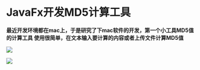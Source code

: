# JavaFx开发MD5计算工具

**最近开发环境都在mac上，于是研究了下mac软件的开发，第一个小工具MD5值的计算工具
使用很简单，在文本输入要计算的内容或者上传文件计算MD5值**

  ![](https://attach.52pojie.cn/forum/201806/22/125229s4ja4omd1ohbhdov.png)
  
  
  ![](https://attach.52pojie.cn/forum/201806/22/125230s2s4123rr00000ev.png)